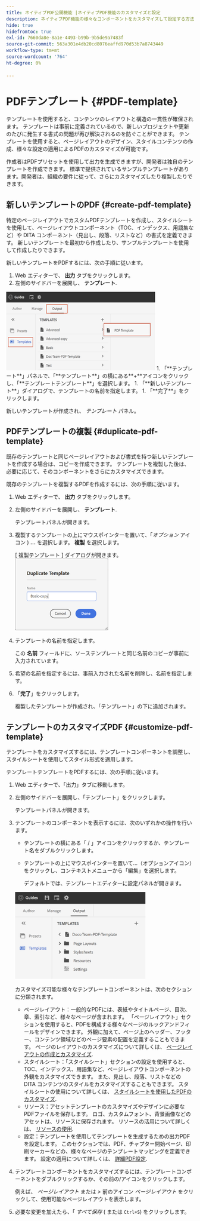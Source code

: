 ```yaml
---
title: ネイティブPDF公開機能 |ネイティブPDF機能のカスタマイズと設定
description: ネイティブPDF機能の様々なコンポーネントをカスタマイズして設定する方法を説明します。
hide: true
hidefromtoc: true
exl-id: 7660da8e-8a1e-4493-b99b-9b5de9a7483f
source-git-commit: 563a301e4db20cd8076eaffd970d53b7a8743449
workflow-type: tm+mt
source-wordcount: '764'
ht-degree: 0%

---
```


# PDFテンプレート {#PDF-template}

テンプレートを使用すると、コンテンツのレイアウトと構造の一貫性が確保されます。 テンプレートは事前に定義されているので、新しいプロジェクトや更新のたびに発生する書式の問題が再び解決されるのを防ぐことができます。 テンプレートを使用すると、ページレイアウトのデザイン、スタイルコンテンツの作成、様々な設定の適用によるPDFのカスタマイズが可能です。

作成者はPDFプリセットを使用して出力を生成できますが、開発者は独自のテンプレートを作成できます。 標準で提供されているサンプルテンプレートがあります。開発者は、組織の要件に従って、さらにカスタマイズしたり複製したりできます。


## 新しいテンプレートのPDF {#create-pdf-template}

特定のページレイアウトでカスタムPDFテンプレートを作成し、スタイルシートを使用して、ページレイアウトコンポーネント（TOC、インデックス、用語集など）や DITA コンポーネント（見出し、段落、リストなど）の書式を定義できます。 新しいテンプレートを最初から作成したり、サンプルテンプレートを使用して作成したりできます。

新しいテンプレートをPDFするには、次の手順に従います。
1. Web エディターで、 **出力** タブをクリックします。
1. 左側のサイドバーを展開し、 **テンプレート**.
<img src="assets/create-pdf-template.png" alt="PDFテンプレートを作成" width="400">
1. 「**テンプレート**」パネルで、「**テンプレート**」の横にある**+**アイコンをクリックし、「**テンプレートテンプレート**」を選択します。
1. 「**新しいテンプレート**」ダイアログで、テンプレートの名前を指定します。
1. 「**完了**」をクリックします。

新しいテンプレートが作成され、 *テンプレート* パネル。

## PDFテンプレートの複製 {#duplicate-pdf-template}

既存のテンプレートと同じページレイアウトおよび書式を持つ新しいテンプレートを作成する場合は、コピーを作成できます。 テンプレートを複製した後は、必要に応じて、そのコンポーネントをさらにカスタマイズできます。

既存のテンプレートを複製するPDFを作成するには、次の手順に従います。
1. Web エディターで、 **出力** タブをクリックします。
1. 左側のサイドバーを展開し、 **テンプレート**.

   テンプレートパネルが開きます。
1. 複製するテンプレートの上にマウスポインターを置いて、「*オプション* アイコン ) **...** を選択します。 **複製** を選択します。

   [ 複製テンプレート ] ダイアログが開きます。\
   <img src="assets/duplicate-template.png" alt="重複PDFテンプレート" width="250">
1. テンプレートの名前を指定します。

   この **名前** フィールドに、ソーステンプレートと同じ名前のコピーが事前に入力されています。

1. 希望の名前を指定するには、事前入力された名前を削除し、名前を指定します。
1. 「**完了**」をクリックします。

   複製したテンプレートが作成され、「テンプレート」の下に追加されます。

## テンプレートのカスタマイズPDF {#customize-pdf-template}

テンプレートをカスタマイズするには、テンプレートコンポーネントを調整し、スタイルシートを使用してスタイル形式を適用します。

テンプレートテンプレートをPDFするには、次の手順に従います。
1. Web エディターで、「出力」タブに移動します。
1. 左側のサイドバーを展開し、「テンプレート」をクリックします。

   テンプレートパネルが開きます。
1. テンプレートのコンポーネントを表示するには、次のいずれかの操作を行います。

   * テンプレートの横にある「 / 」アイコンをクリックするか、テンプレート名をダブルクリックします。
   * テンプレートの上にマウスポインターを置いて…（オプションアイコン）をクリックし、コンテキストメニューから「編集」を選択します。

      デフォルトでは、テンプレートエディターに設定パネルが開きます。
   <img src="assets/customize-pdf-template.png" alt="テンプレートのPDF" width="350">

   カスタマイズ可能な様々なテンプレートコンポーネントは、次のセクションに分類されます。
   * ページレイアウト：一般的なPDFには、表紙やタイトルページ、目次、章、索引など、様々なページが含まれます。 「ページレイアウト」セクションを使用すると、PDFを構成する様々なページのルックアンドフィールをデザインできます。 外観に加えて、ページ上のヘッダー、フッター、コンテンツ領域などのページ要素の配置を定義することもできます。 ページのレイアウトのカスタマイズについて詳しくは、 [ページレイアウトの作成とカスタマイズ](components-pdf-template.md#create-customize-page-layout).
   * スタイルシート：「スタイルシート」セクションの設定を使用すると、TOC、インデックス、用語集など、ページレイアウトコンポーネントの外観をカスタマイズできます。 また、見出し、段落、リストなどの DITA コンテンツのスタイルをカスタマイズすることもできます。 スタイルシートの使用について詳しくは、 [スタイルシートを使用したPDFのカスタマイズ](components-pdf-template.md#stylesheet-customization).
   * リソース：アセットテンプレートのカスタマイズやデザインに必要なPDFファイルを保存します。 ロゴ、カスタムフォント、背景画像などのアセットは、リソースに保存されます。 リソースの活用について詳しくは、 [リソースの使用](components-pdf-template.md#work-with-resources).
   * 設定：テンプレートを使用してテンプレートを生成するための出力PDFを設定します。 このセクションでは、PDF、チャプター開始ページ、印刷マーカーなどの、様々なページのテンプレートマッピングを定義できます。 設定の適用について詳しくは、 [詳細PDF設定](components-pdf-template.md#advanced-pdf-settings).
1. テンプレートコンポーネントをカスタマイズするには、テンプレートコンポーネントをダブルクリックするか、その前の/アイコンをクリックします。

   例えば、 *ページレイアウト* または *>* 前のアイコン *ページレイアウト* をクリックして、使用可能なページレイアウトを表示します。
1. 必要な変更を加えたら、「 *すべて保存* ( または `Ctrl+S`) をクリックします。
